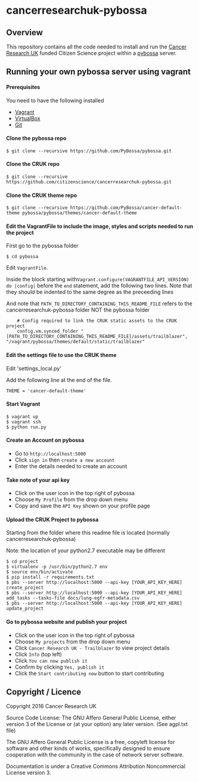 # cancerresearchuk-pybossa

## Overview

This repository contains all the code needed to install and run the [Cancer Research UK](http://www.cancerresearchuk.org/) 
funded Citizen Science project within a [pybossa](http://pybossa.com/) server. 


## Running your own pybossa server using vagrant


#### Prerequisites
You need to have the following installed

* [Vagrant](www.vagrantup.com)
* [VirtualBox](www.virtualbox.org)
* [Git](https://git-scm.com)

#### Clone the pybossa repo
```
$ git clone --recursive https://github.com/PyBossa/pybossa.git
```


#### Clone the CRUK repo
```
$ git clone --recursive https://github.com/citizenscience/cancerresearchuk-pybossa.git
```


#### Clone the CRUK theme repo
```
$ git clone --recursive https://github.com/PyBossa/cancer-default-theme pybossa/pybossa/themes/cancer-default-theme
```


#### Edit the VagrantFile to include the image, styles and scripts needed to run the project
First  go to the pybossa folder

```
$ cd pybossa
```

Edit `VagrantFile`.

Inside the block starting with`Vagrant.configure(VAGRANTFILE_API_VERSION) do |config|`  before the `end` statement, add the following
two lines. Note that they should be indented to the same degree as the preceeding lines

And note that `PATH_TO_DIRECTORY_CONTAINING_THIS_README_FILE` refers to the cancerresearchuk-pybossa folder NOT the pybossa folder

```
    # Config required to link the CRUK static assets to the CRUK project
    config.vm.synced_folder "[PATH_TO_DIRECTORY_CONTAINING_THIS_README_FILE]/assets/trailblazer", "/vagrant/pybossa/themes/default/static/trailblazer"
```


#### Edit the settings file to use the CRUK theme
Edit 'settings_local.py'

Add the following line at the end of the file.

```
THEME = 'cancer-default-theme'
```


#### Start Vagrant
```
$ vagrant up
$ vagrant ssh
$ python run.py
```

#### Create an Account on pybossa
- Go to `http://localhost:5000`
- Click `sign in` then `create a new account`
- Enter the details needed to create an account

#### Take note of your api key
- Click on the user icon in the top right of pybossa
- Choose `My Profile` from the drop down menu
- Copy and save the `API Key` shown on your profile page

#### Upload the CRUK Project to pybossa
Starting from the folder where this readme file is located (normally cancerresearchuk-pybossa)

Note: the location of your python2.7 executable may be different

```
$ cd project
$ virtualenv -p /usr/bin/python2.7 env
$ source env/bin/activate
$ pip install -r requirements.txt
$ pbs --server http://localhost:5000 --api-key [YOUR_API_KEY_HERE] create_project
$ pbs --server http://localhost:5000 --api-key [YOUR_API_KEY_HERE] add_tasks --tasks-file docs/lung-egfr-metadata.csv
$ pbs --server http://localhost:5000 --api-key [YOUR_API_KEY_HERE] update_project
```

#### Go to pybossa website and publish your project
- Click on the user icon in the top right of pybossa
- Choose `My projects` from the drop down menu
- Click `Cancer Research UK - Trailblazer` to view project details
- Click `Info` (top left)
- Click `You can now publish it`
- Confirm by clicking `Yes, publish it`
- Click the `Start contributing now` button to start contributing

## Copyright / Licence

Copyright 2016 Cancer Research UK

Source Code License: The GNU Affero General Public License, either version 3 of the License or (at your option) any later version. (See agpl.txt file)

The GNU Affero General Public License is a free, copyleft license for software and other kinds of works, specifically designed to ensure 
cooperation with the community in the case of network server software.

Documentation is under a Creative Commons Attribution Noncommercial License version 3.

